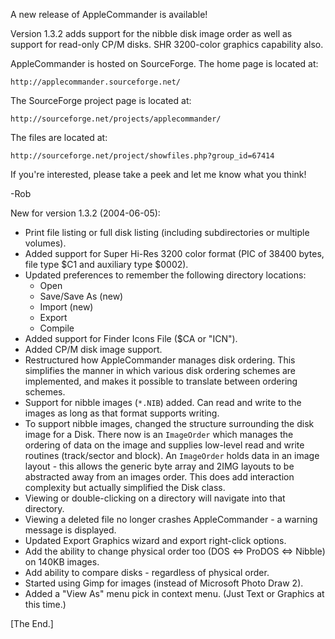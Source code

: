 A new release of AppleCommander is available!

Version 1.3.2 adds support for the nibble disk image order as well as support for read-only CP/M disks. SHR 3200-color graphics capability also.

AppleCommander is hosted on SourceForge. The home page is located at:

    http://applecommander.sourceforge.net/

The SourceForge project page is located at:

    http://sourceforge.net/projects/applecommander/

The files are located at:

    http://sourceforge.net/project/showfiles.php?group_id=67414

If you're interested, please take a peek and let me know what you think!

-Rob

New for version 1.3.2 (2004-06-05):

* Print file listing or full disk listing (including subdirectories or multiple volumes).
* Added support for Super Hi-Res 3200 color format (PIC of 38400 bytes, file type $C1 and auxiliary type $0002).
* Updated preferences to remember the following directory locations:
    - Open
    - Save/Save As (new)
    - Import (new)
    - Export
    - Compile
* Added support for Finder Icons File ($CA or "ICN").
* Added CP/M disk image support.
* Restructured how AppleCommander manages disk ordering. This simplifies the manner in which various disk ordering schemes are implemented, and makes it possible to translate between ordering schemes.
* Support for nibble images (`*.NIB`) added. Can read and write to the images as long as that format supports writing.
* To support nibble images, changed the structure surrounding the disk image for a Disk. There now is an `ImageOrder` which manages the ordering of data on the image and supplies low-level read and write routines (track/sector and block). An `ImageOrder` holds data in an image layout - this allows the generic byte array and 2IMG layouts to be abstracted away from an images order. This does add interaction complexity but actually simplified the Disk class.
* Viewing or double-clicking on a directory will navigate into that directory.
* Viewing a deleted file no longer crashes AppleCommander - a warning message is displayed.
* Updated Export Graphics wizard and export right-click options.
* Add the ability to change physical order too (DOS <=> ProDOS <=> Nibble) on 140KB images.
* Add ability to compare disks - regardless of physical order.
* Started using Gimp for images (instead of Microsoft Photo Draw 2).
* Added a "View As" menu pick in context menu. (Just Text or Graphics at this time.)

[The End.]
